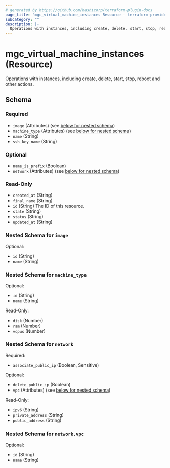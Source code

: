 ```yaml
---
# generated by https://github.com/hashicorp/terraform-plugin-docs
page_title: "mgc_virtual_machine_instances Resource - terraform-provider-mgc"
subcategory: ""
description: |-
  Operations with instances, including create, delete, start, stop, reboot and other actions.
---
```


# mgc_virtual_machine_instances (Resource)

Operations with instances, including create, delete, start, stop, reboot and other actions.



<!-- schema generated by tfplugindocs -->
## Schema

### Required

- `image` (Attributes) (see [below for nested schema](#nestedatt--image))
- `machine_type` (Attributes) (see [below for nested schema](#nestedatt--machine_type))
- `name` (String)
- `ssh_key_name` (String)

### Optional

- `name_is_prefix` (Boolean)
- `network` (Attributes) (see [below for nested schema](#nestedatt--network))

### Read-Only

- `created_at` (String)
- `final_name` (String)
- `id` (String) The ID of this resource.
- `state` (String)
- `status` (String)
- `updated_at` (String)

<a id="nestedatt--image"></a>
### Nested Schema for `image`

Optional:

- `id` (String)
- `name` (String)


<a id="nestedatt--machine_type"></a>
### Nested Schema for `machine_type`

Optional:

- `id` (String)
- `name` (String)

Read-Only:

- `disk` (Number)
- `ram` (Number)
- `vcpus` (Number)


<a id="nestedatt--network"></a>
### Nested Schema for `network`

Required:

- `associate_public_ip` (Boolean, Sensitive)

Optional:

- `delete_public_ip` (Boolean)
- `vpc` (Attributes) (see [below for nested schema](#nestedatt--network--vpc))

Read-Only:

- `ipv6` (String)
- `private_address` (String)
- `public_address` (String)

<a id="nestedatt--network--vpc"></a>
### Nested Schema for `network.vpc`

Optional:

- `id` (String)
- `name` (String)
